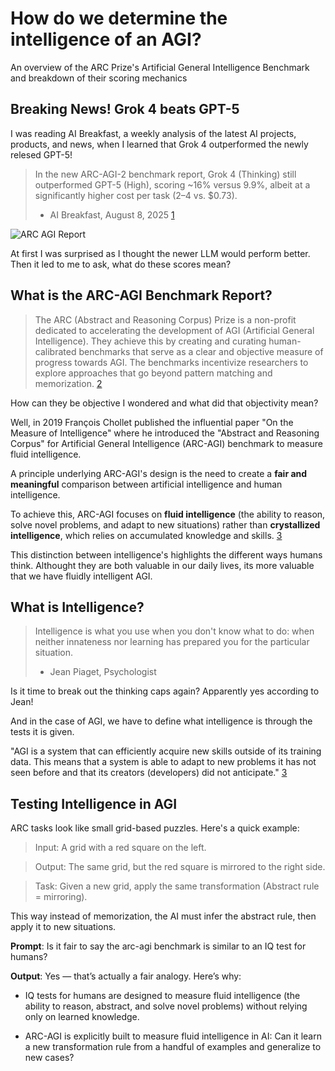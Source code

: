 # How do we determine the intelligence of an AGI?
An overview of the ARC Prize's Artificial General Intelligence Benchmark and breakdown of their scoring mechanics



## Breaking News! Grok 4 beats GPT-5

I was reading AI Breakfast, a weekly analysis of the latest AI projects, products, and news, when I learned that Grok 4 outperformed the newly relesed GPT-5!

> In the new ARC-AGI-2 benchmark report, Grok 4 (Thinking) still outperformed GPT-5 (High), scoring ~16% versus 9.9%, albeit at a significantly higher cost per task ($2–$4 vs. $0.73).
> - AI Breakfast, August 8, 2025 [1]

![ARC AGI Report](https://github.com/user-attachments/assets/c18d2b1b-0ea7-41aa-adb7-ed9be408aaa3)


At first I was surprised as I thought the newer LLM would perform better. Then it led to me to ask, what do these scores mean?


## What is the ARC-AGI Benchmark Report?

> The ARC (Abstract and Reasoning Corpus) Prize is a non-profit dedicated to accelerating the development of AGI (Artificial General Intelligence). They achieve this by creating and curating human-calibrated benchmarks that serve as a clear and objective measure of progress towards AGI. The benchmarks incentivize researchers to explore approaches that go beyond pattern matching and memorization. [2]

How can they be objective I wondered and what did that objectivity mean?

Well, in 2019 François Chollet published the influential paper "On the Measure of Intelligence" where he introduced the "Abstract and Reasoning Corpus" for Artificial General Intelligence (ARC-AGI) benchmark to measure fluid intelligence. 

A principle underlying ARC-AGI's design is the need to create a **fair and meaningful** comparison between artificial intelligence and human intelligence. 

To achieve this, ARC-AGI focuses on **fluid intelligence** (the ability to reason, solve novel problems, and adapt to new situations) rather than **crystallized intelligence**, which relies on accumulated knowledge and skills. [3]

This distinction between intelligence's highlights the different ways humans think. Althought they are both valuable in our daily lives, its more valuable that we have fluidly intelligent AGI. 

## What is Intelligence?

> Intelligence is what you use when you don't know what to do: when neither innateness nor learning has prepared you for the particular situation.
> - Jean Piaget, Psychologist

Is it time to break out the thinking caps again? Apparently yes according to Jean!

And in the case of AGI, we have to define what intelligence is through the tests it is given. 

"AGI is a system that can efficiently acquire new skills outside of its training data. This means that a system is able to adapt to new problems it has not seen before and that its creators (developers) did not anticipate." [3]

## Testing Intelligence in AGI

ARC tasks look like small grid-based puzzles. Here's a quick example:

> Input: A grid with a red square on the left.

> Output: The same grid, but the red square is mirrored to the right side.

> Task: Given a new grid, apply the same transformation (Abstract rule = mirroring).

This way instead of memorization, the AI must infer the abstract rule, then apply it to new situations.





**Prompt**: Is it fair to say the arc-agi benchmark is similar to an IQ test for humans?

**Output**: Yes — that’s actually a fair analogy. Here’s why:

- IQ tests for humans are designed to measure fluid intelligence (the ability to reason, abstract, and solve novel problems) without relying only on learned knowledge.

- ARC-AGI is explicitly built to measure fluid intelligence in AI: Can it learn a new transformation rule from a handful of examples and generalize to new cases?




[1]: https://aibreakfast.beehiiv.com/p/gpt-5-released-f255?_bhlid=38b2364114aa3f9d07c0f213eb2b9704f71e8e29&utm_campaign=gpt-5-released&utm_medium=newsletter&utm_source=aibreakfast.beehiiv.com 
[2]: https://arcprize.org/about
[3]: https://arcprize.org/arc-agi

